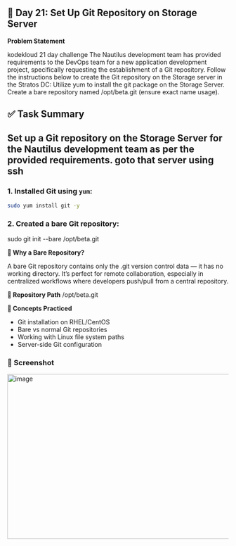 ## 🚀 Day 21: Set Up Git Repository on Storage Server

**Problem Statement**

kodekloud 21 day challenge The Nautilus development team has provided requirements to the DevOps team for a new application development project, specifically requesting the establishment of a Git repository. Follow the instructions below to create the Git repository on the Storage server in the Stratos DC: Utilize yum to install the git package on the Storage Server. Create a bare repository named /opt/beta.git (ensure exact name usage).

## ✅ Task Summary

Set up a Git repository on the Storage Server for the Nautilus development team as per the provided requirements.
goto that server using ssh
---

### 1. Installed Git using `yum`:
```bash
sudo yum install git -y
```
### 2. Created a bare Git repository:
sudo git init --bare /opt/beta.git

**📁 Why a Bare Repository?**

A bare Git repository contains only the .git version control data — it has no working directory. It’s perfect for remote collaboration, especially in centralized workflows where developers push/pull from a central repository.

**📌 Repository Path**
/opt/beta.git

**🧠 Concepts Practiced**

- Git installation on RHEL/CentOS
- Bare vs normal Git repositories
- Working with Linux file system paths
- Server-side Git configuration

### 📸 Screenshot

<img width="759" height="375" alt="image" src="https://github.com/user-attachments/assets/adf29aeb-6912-4a12-bf20-68137dda0234" />

